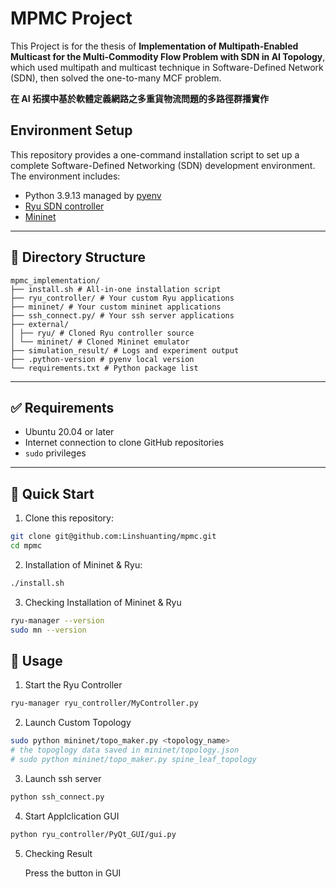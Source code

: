 # MPMC Project

This Project is for the thesis of **Implementation of Multipath-Enabled Multicast for the Multi-Commodity
Flow Problem with SDN in AI Topology**, which used multipath and multicast technique in Software-Defined Network (SDN), then solved the one-to-many MCF problem.

**在 AI 拓撲中基於軟體定義網路之多重貨物流問題的多路徑群播實作**

## Environment Setup

This repository provides a one-command installation script to set up a complete Software-Defined Networking (SDN) development environment. The environment includes:

- Python 3.9.13 managed by [pyenv](https://github.com/pyenv/pyenv)
- [Ryu SDN controller](https://github.com/faucetsdn/ryu)
- [Mininet](http://mininet.org/)

---

## 📁 Directory Structure

```
mpmc_implementation/
├── install.sh # All-in-one installation script
├── ryu_controller/ # Your custom Ryu applications
├── mininet/ # Your custom mininet applications
├── ssh_connect.py/ # Your ssh server applications
├── external/
│ ├── ryu/ # Cloned Ryu controller source
│ └── mininet/ # Cloned Mininet emulator
├── simulation_result/ # Logs and experiment output
├── .python-version # pyenv local version
└── requirements.txt # Python package list
```

---

## ✅ Requirements

- Ubuntu 20.04 or later
- Internet connection to clone GitHub repositories
- `sudo` privileges

---

## 🚀 Quick Start

1. Clone this repository:

```bash
git clone git@github.com:Linshuanting/mpmc.git
cd mpmc
```
2. Installation of Mininet & Ryu:
```bash
./install.sh
```
3. Checking Installation of Mininet & Ryu
```bash
ryu-manager --version
sudo mn --version
```

## 🚀 Usage
1. Start the Ryu Controller
```bash
ryu-manager ryu_controller/MyController.py
```
2. Launch Custom Topology
```bash
sudo python mininet/topo_maker.py <topology_name>
# the topoglogy data saved in mininet/topology.json
# sudo python mininet/topo_maker.py spine_leaf_topology
```
3. Launch ssh server
```bash
python ssh_connect.py
```
4. Start Applclication GUI
```bash
python ryu_controller/PyQt_GUI/gui.py
```
5. Checking Result

    Press the button in GUI


